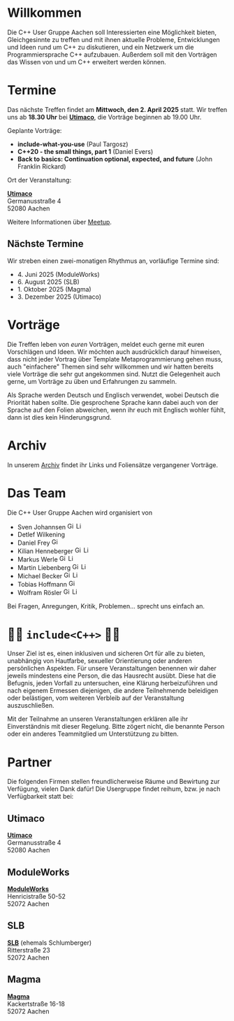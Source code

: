 # Willkommen

Die C++ User Gruppe Aachen soll Interessierten eine Möglichkeit bieten, Gleichgesinnte zu treffen und mit ihnen aktuelle Probleme, Entwicklungen und Ideen rund um C++ zu diskutieren, und ein Netzwerk um die Programmiersprache C++ aufzubauen.
Außerdem soll mit den Vorträgen das Wissen von und um C++ erweitert werden können.

# Termine

Das nächste Treffen findet am **Mittwoch, den 2. April 2025** statt.
Wir treffen uns ab **18.30 Uhr** bei [**Utimaco**](https://utimaco.com/), die Vorträge beginnen ab 19.00 Uhr.

Geplante Vorträge:

* **include-what-you-use** (Paul Targosz)
* **C++20 - the small things, part 1** (Daniel Evers)
* **Back to basics: Continuation optional, expected, and future** (John Franklin Rickard)

Ort der Veranstaltung:

[**Utimaco**](https://utimaco.com/)  
Germanusstraße 4  
52080 Aachen

Weitere Informationen über [Meetup](https://www.meetup.com/de-DE/C-User-Gruppe-Aachen).

## Nächste Termine

Wir streben einen zwei-monatigen Rhythmus an, vorläufige Termine sind:

* 4\. Juni 2025 (ModuleWorks)
* 6\. August 2025 (SLB)
* 1\. Oktober 2025 (Magma)
* 3\. Dezember 2025 (Utimaco)

# Vorträge

Die Treffen leben von *euren* Vorträgen, meldet euch gerne mit euren Vorschlägen und Ideen.
Wir möchten auch ausdrücklich darauf hinweisen, dass nicht jeder Vortrag über Template Metaprogrammierung gehen muss, auch "einfachere" Themen sind sehr willkommen und wir hatten bereits viele Vorträge die sehr gut angekommen sind.
Nutzt die Gelegenheit auch gerne, um Vorträge zu üben und Erfahrungen zu sammeln.

Als Sprache werden Deutsch und Englisch verwendet, wobei Deutsch die Priorität haben sollte.
Die gesprochene Sprache kann dabei auch von der Sprache auf den Folien abweichen, wenn ihr euch mit Englisch wohler fühlt, dann ist dies kein Hinderungsgrund.

# Archiv

In unserem [Archiv](archive.md) findet ihr Links und Foliensätze vergangener Vorträge.

# Das Team

Die C++ User Gruppe Aachen wird organisiert von

* Sven Johannsen
  [<img alt="GitHub" height="16px" src="images/GitHub-light.png">](https://github.com/SvenJo/)
  [<img alt="LinkedIn" height="16px" src="images/LinkedIn.png"/>](https://www.linkedin.com/in/sven-johannsen-09744a2b/)
* Detlef Wilkening
* Daniel Frey
  [<img alt="GitHub" height="16px" src="images/GitHub-light.png">](https://github.com/d-frey/)
* Kilian Henneberger
  [<img alt="GitHub" height="16px" src="images/GitHub-light.png">](https://github.com/Ukilele/)
  [<img alt="LinkedIn" height="16px" src="images/LinkedIn.png"/>](https://www.linkedin.com/in/kilian-henneberger/)
* Markus Werle
  [<img alt="GitHub" height="16px" src="images/GitHub-light.png">](https://github.com/daixtrose)
  [<img alt="LinkedIn" height="16px" src="images/LinkedIn.png"/>](https://www.linkedin.com/in/markus-werle/)
* Martin Liebenberg
  [<img alt="GitHub" height="16px" src="images/GitHub-light.png">](https://github.com/maarli/)
  [<img alt="LinkedIn" height="16px" src="images/LinkedIn.png"/>](https://www.linkedin.com/in/martin-liebenberg/)
* Michael Becker
  [<img alt="GitHub" height="16px" src="images/GitHub-light.png">](https://github.com/wickedmic/)
  [<img alt="LinkedIn" height="16px" src="images/LinkedIn.png"/>](https://www.linkedin.com/in/michael-becker-a05369a8/)
* Tobias Hoffmann
  [<img alt="GitHub" height="16px" src="images/GitHub-light.png">](https://github.com/smilingthax/)
* Wolfram Rösler
  [<img alt="GitHub" height="16px" src="images/GitHub-light.png">](https://github.com/wolframroesler/)
  [<img alt="LinkedIn" height="16px" src="images/LinkedIn.png"/>](https://www.linkedin.com/in/wolframroesler/)

Bei Fragen, Anregungen, Kritik, Problemen... sprecht uns einfach an.

# 🏳️‍🌈 `include<C++>` 🏳️‍🌈

Unser Ziel ist es, einen inklusiven und sicheren Ort für alle zu bieten, unabhängig von Hautfarbe, sexueller Orientierung oder anderen persönlichen Aspekten. Für unsere Veranstaltungen benennen wir daher jeweils mindestens eine Person, die das Hausrecht ausübt. Diese hat die Befugnis, jeden Vorfall zu untersuchen, eine Klärung herbeizuführen und nach eigenem Ermessen diejenigen, die andere Teilnehmende beleidigen oder belästigen, vom weiteren Verbleib auf der Veranstaltung auszuschließen. 

Mit der Teilnahme an unseren Veranstaltungen erklären alle ihr Einverständnis mit dieser Regelung. Bitte zögert nicht, die benannte Person oder ein anderes Teammitglied um Unterstützung zu bitten.

# Partner

Die folgenden Firmen stellen freundlicherweise Räume und Bewirtung zur Verfügung, vielen Dank dafür!
Die Usergruppe findet reihum, bzw. je nach Verfügbarkeit statt bei:

## Utimaco

[**Utimaco**](https://utimaco.com/)  
Germanusstraße 4  
52080 Aachen

## ModuleWorks

[**ModuleWorks**](https://www.moduleworks.com/)  
Henricistraße 50-52  
52072 Aachen

## SLB

[**SLB**](https://www.slb.com/) (ehemals Schlumberger)  
Ritterstraße 23  
52072 Aachen

## Magma

[**Magma**](https://www.magmasoft.de/)  
Kackertstraße 16-18  
52072 Aachen
